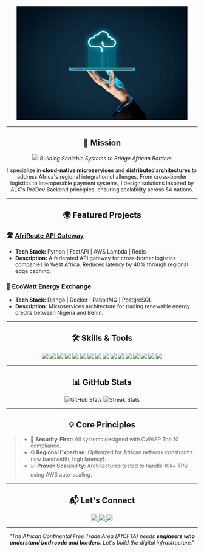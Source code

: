 <!-- Header Section -->
<div align="center">
  <img src="./assets/Architect.jpeg" alt="Software & Infrastructure Solutions Architect" style="width:auto; height:300px; object-fit:cover;" />
</div>

---

<!-- Mission Statement -->
<div align="center">
  <h2>🚀 Mission</h2>
  <p>
    <img src="https://img.icons8.com/3d-fluency/30/globe.png" width="25" />
    <em>Building Scalable Systems to Bridge African Borders</em>
  </p>
  <p>
    I specialize in <strong>cloud-native microservices</strong> and <strong>distributed architectures</strong> to address Africa's regional integration challenges. From cross-border logistics to interoperable payment systems, I design solutions inspired by ALX's ProDev Backend principles, ensuring scalability across 54 nations.
  </p>
</div>

---

<!-- Projects Showcase -->
<h2 align="center">🌍 Featured Projects</h2>
<div align="left">
  <!-- Project 1 -->
  <h3>🛣️ <u>AfriRoute API Gateway</u></h3>
  <ul>
    <li><strong>Tech Stack:</strong> Python | FastAPI | AWS Lambda | Redis</li>
    <li><strong>Description:</strong> A federated API gateway for cross-border logistics companies in West Africa. Reduced latency by 40% through regional edge caching.</li>
  </ul>

  <!-- Project 2 -->
  <h3>💸 <u>EcoWatt Energy Exchange</u></h3>
  <ul>
    <li><strong>Tech Stack:</strong> Django | Docker | RabbitMQ | PostgreSQL</li>
    <li><strong>Description:</strong> Microservices architecture for trading renewable energy credits between Nigeria and Benin.</li>
  </ul>
</div>

---

<!-- Skills and Tools -->
<h2 align="center">🛠️ Skills & Tools</h2>
<div align="center">
  <img src="https://img.shields.io/badge/Python-3776AB?style=for-the-badge&logo=python&logoColor=white" />
  <img src="https://img.shields.io/badge/Django-092E20?style=for-the-badge&logo=django&logoColor=white" />
  <img src="https://img.shields.io/badge/REST%20API-02569B?style=for-the-badge&logo=api&logoColor=white" />
  <img src="https://img.shields.io/badge/MySQL-4479A1?style=for-the-badge&logo=mysql&logoColor=white" />
  <img src="https://img.shields.io/badge/PostgreSQL-4169E1?style=for-the-badge&logo=postgresql&logoColor=white" />
  <img src="https://img.shields.io/badge/JavaScript-F7DF1E?style=for-the-badge&logo=javascript&logoColor=black" />
  <img src="https://img.shields.io/badge/Next.js-000000?style=for-the-badge&logo=next.js&logoColor=white" />
  <img src="https://img.shields.io/badge/Docker-2496ED?style=for-the-badge&logo=docker&logoColor=white" />
  <img src="https://img.shields.io/badge/Kubernetes-326CE5?style=for-the-badge&logo=kubernetes&logoColor=white" />
  <img src="https://img.shields.io/badge/AWS-232F3E?style=for-the-badge&logo=amazon-aws&logoColor=white" />
  <img src="https://img.shields.io/badge/FastAPI-009688?style=for-the-badge&logo=fastapi&logoColor=white" />
  <img src="https://img.shields.io/badge/RabbitMQ-FF6600?style=for-the-badge&logo=rabbitmq&logoColor=white" />
  <img src="https://img.shields.io/badge/CI%2FCD-4285F4?style=for-the-badge&logo=google-cloud&logoColor=white" />
  <img src="https://img.shields.io/badge/GitHub%20Actions-2088FF?style=for-the-badge&logo=github-actions&logoColor=white" />
  <img src="https://img.shields.io/badge/Terraform-623CE4?style=for-the-badge&logo=terraform&logoColor=white" />
  <img src="https://img.shields.io/badge/Redis-DC382D?style=for-the-badge&logo=redis&logoColor=white" />
</div>

---

<!-- GitHub Stats -->
<h2 align="center">📊 GitHub Stats</h2>
<div align="center">
  <img src="https://github-readme-stats.vercel.app/api?username=jomojay&show_icons=true&theme=vision-friendly-dark&hide_border=true" alt="GitHub Stats" width="45%" />
  <img src="https://github-readme-streak-stats.herokuapp.com/?user=jomojay&theme=vision-friendly-dark&hide_border=true" alt="Streak Stats" width="45%" />
</div>

---

<!-- Core Principles -->
<h2 align="center">💡 Core Principles</h2>
<blockquote>
  <ul>
    <li>🔐 <strong>Security-First:</strong> All systems designed with OWASP Top 10 compliance.</li>
    <li>🌐 <strong>Regional Expertise:</strong> Optimized for African network constraints (low bandwidth, high latency).</li>
    <li>📈 <strong>Proven Scalability:</strong> Architectures tested to handle 10k+ TPS using AWS auto-scaling.</li>
  </ul>
</blockquote>

---

<!-- Contact Section -->
<h2 align="center">📬 Let's Connect</h2>
<div align="center">
  <a href="https://www.linkedin.com/in/jamiu-shomoye/">
    <img src="https://img.shields.io/badge/LinkedIn-0077B5?style=for-the-badge&logo=linkedin&logoColor=white" />
  </a>
  <a href="mailto:djdrjay001@gmail.com">
    <img src="https://img.shields.io/badge/Email-D14836?style=for-the-badge&logo=gmail&logoColor=white" />
  </a>
  <a href="https://calendly.com/your-calendly">
    <img src="https://img.shields.io/badge/Book_Call-008080?style=for-the-badge&logo=google-meet&logoColor=white" />
  </a>
</div>

---

<!-- Closing Quote -->
<p align="center">
  <em>"The African Continental Free Trade Area (AfCFTA) needs <strong>engineers who understand both code and borders</strong>. Let's build the digital infrastructure."</em>
</p>
